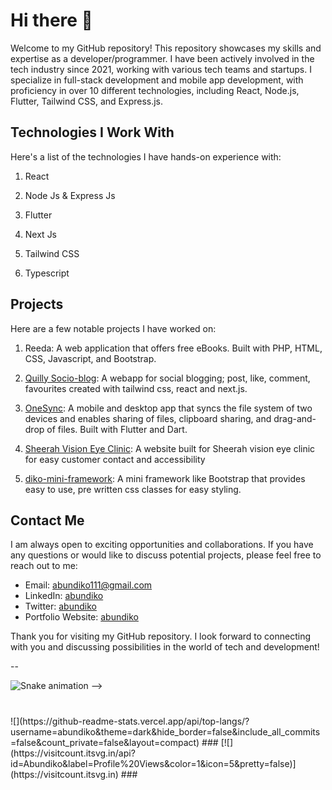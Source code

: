 #  Hi there 👋

Welcome to my GitHub repository! This repository showcases my skills and expertise as a developer/programmer. I have been actively involved in the tech industry since 2021, working with various tech teams and startups. I specialize in full-stack development and mobile app development, with proficiency in over 10 different technologies, including React, Node.js, Flutter, Tailwind CSS, and Express.js.

## Technologies I Work With

Here's a list of the technologies I have hands-on experience with:

1. React

2. Node Js & Express Js

3. Flutter

4. Next Js

5. Tailwind CSS
  
6. Typescript

## Projects

Here are a few notable projects I have worked on:

1. Reeda: A web application that offers free eBooks. Built with PHP, HTML, CSS, Javascript, and Bootstrap.

2. [Quilly Socio-blog](https://quilly-blog.vercel.app): A webapp for social blogging; post, like, comment, favourites created with tailwind css, react and next.js.

3. [OneSync](https://onesync.netlify.app): A mobile and desktop app that syncs the file system of two devices and enables sharing of files, clipboard sharing, and drag-and-drop of files. Built with Flutter and Dart.

4. [Sheerah Vision Eye Clinic](https://abundiko.github.io/sheerah-vision/): A website built for Sheerah vision eye clinic for easy customer contact and accessibility

5. [diko-mini-framework](github.com/abundiko/api): A mini framework like Bootstrap that provides easy to use, pre written css classes for easy styling.

<!--
## Contributions

During my journey as a developer, I have actively contributed to open-source projects and participated in tech communities. Some of my notable contributions include:

- Made enhancements and bug fixes to the XYZ project, addressing performance issues and improving user experience.

- Contributed code snippets and documentation to the ABC library, aiding other developers in understanding and utilizing its features effectively.
-->

## Contact Me

I am always open to exciting opportunities and collaborations. If you have any questions or would like to discuss potential projects, please feel free to reach out to me:

- Email: [abundiko111@gmail.com](mailto:abundiko111@gmail.com)
- LinkedIn: [abundiko](https://www.linkedin.com/in/abundiko)
- Twitter: [abundiko](https://www.twitter.com/abundiko)
- Portfolio Website: [abundiko](https://abundiko.netlify.app)

Thank you for visiting my GitHub repository. I look forward to connecting with you and discussing possibilities in the world of tech and development!

-- <br clear="both">

<img src="https://raw.githubusercontent.com/ikwerre-dev/ikwerre-dev/output/snake.svg" alt="Snake animation" /> -->

###
<br>
![](https://github-readme-stats.vercel.app/api/top-langs/?username=abundiko&theme=dark&hide_border=false&include_all_commits=false&count_private=false&layout=compact)
###
[![](https://visitcount.itsvg.in/api?id=Abundiko&label=Profile%20Views&color=1&icon=5&pretty=false)](https://visitcount.itsvg.in)
###

<!--
**abundiko/abundiko** is a ✨ _special_ ✨ repository because its `README.md` (this file) appears on your GitHub profile.

Here are some ideas to get you started:

- 🔭 I’m currently working on ...
- 🌱 I’m currently learning ...
- 👯 I’m looking to collaborate on ...
- 🤔 I’m looking for help with ...
- 💬 Ask me about ...
- 📫 How to reach me: ...
- 😄 Pronouns: ...
- ⚡ Fun fact: ...
-->

